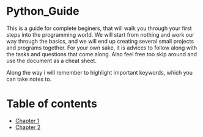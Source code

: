 # Python_Guide

This is a guide for complete beginers, that will walk you through your first steps into the programming world. We will start from nothing and work our way through the basics, and we will end up creating several small projects and programs together. For your own sake, it is advices to follow along with the tasks and questions that come along. Also feel free too skip around and use the document as a cheat sheet.

Along the way i will remember to highlight important keywords, which you can take notes to.
# Table of contents
- [Chapter 1](Chapter_1.md)
- [Chapter 2](Chapter_1.md)
